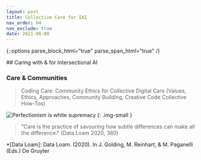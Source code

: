 ```yaml
---
layout: post
title: Collective Care for IAI
nav_order: 04
nav_exclude: true
date: 2021-06-08
---
```

{::options parse_block_html="true" parse_span_html="true" /}

<main class="zine">
<section class="zine-page page-1" markdown="1">
## Caring with & for Intersectional AI

### Care & Communities

>Coding Care: Community Ethics for Collective Digital Care (Values, Ethics, Approaches, Community Building, Creative Code Collective How-Tos)

![Perfectionism is white supremacy](../../assets/img/LC-Perfectionism.png)
{: .img-small }
<!-- (Could combine with love notes, with tactics, or with community guidelines) -->

>"Care is the practice of savouring how subtle differences can make all the difference." (Data Loam 2020, 380)

*[Data Loam]: Data Loam. (2020). In J. Golding, M. Reinhart, & M. Paganelli (Eds.) De Gruyter

</section>

<section class="zine-page page-2" markdown="1">
</section>

<section class="zine-page page-3" markdown="1">
</section>

<section class="zine-page page-4" markdown="1">
</section>

<section class="zine-page page-5" markdown="1">
</section>

<section class="zine-page page-6" markdown="1">
</section>

<section class="zine-page page-7" markdown="1">
</section>

<section class="zine-page page-8" markdown="1">
</section>
</main>